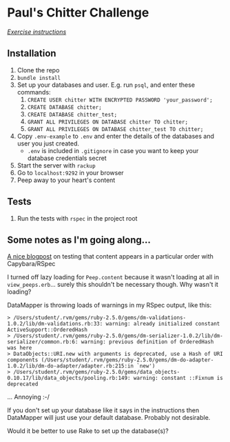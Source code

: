 # Paul's Chitter Challenge

*[Exercise instructions](INSTRUCTIONS.md)*  

## Installation

1. Clone the repo
2. `bundle install`
3. Set up your databases and user. E.g. run `psql`, and enter these commands:
    1. `CREATE USER chitter WITH ENCRYPTED PASSWORD 'your_password';`
    2. `CREATE DATABASE chitter;`
    3. `CREATE DATABASE chitter_test;`
    4. `GRANT ALL PRIVILEGES ON DATABASE chitter TO chitter;`
    5. `GRANT ALL PRIVILEGES ON DATABASE chitter_test TO chitter;`
4. Copy `.env-example` to `.env` and enter the details of the databases and user you just created.
    - `.env` is included in `.gitignore` in case you want to keep your database credentials secret
5. Start the server with `rackup`
6. Go to `localhost:9292` in your browser
7. Peep away to your heart's content

## Tests

1. Run the tests with `rspec` in the project root

## Some notes as I'm going along...

[A nice blogpost](http://launchware.com/articles/acceptance-testing-asserting-sort-order) on testing that content appears in a particular order with Capybara/RSpec

I turned off lazy loading for `Peep.content` because it wasn't loading at all in `view_peeps.erb`... surely this shouldn't be necessary though. Why wasn't it loading?

DataMapper is throwing loads of warnings in my RSpec output, like this:
```
> /Users/student/.rvm/gems/ruby-2.5.0/gems/dm-validations-1.0.2/lib/dm-validations.rb:33: warning: already initialized constant ActiveSupport::OrderedHash
> /Users/student/.rvm/gems/ruby-2.5.0/gems/dm-serializer-1.0.2/lib/dm-serializer/common.rb:6: warning: previous definition of OrderedHash was here
> DataObjects::URI.new with arguments is deprecated, use a Hash of URI components (/Users/student/.rvm/gems/ruby-2.5.0/gems/dm-do-adapter-1.0.2/lib/dm-do-adapter/adapter.rb:215:in `new')
> /Users/student/.rvm/gems/ruby-2.5.0/gems/data_objects-0.10.17/lib/data_objects/pooling.rb:149: warning: constant ::Fixnum is deprecated
```
... Annoying :-/

If you don't set up your database like it says in the instructions then DataMapper will just use your default database. Probably not desirable.

Would it be better to use Rake to set up the database(s)?

